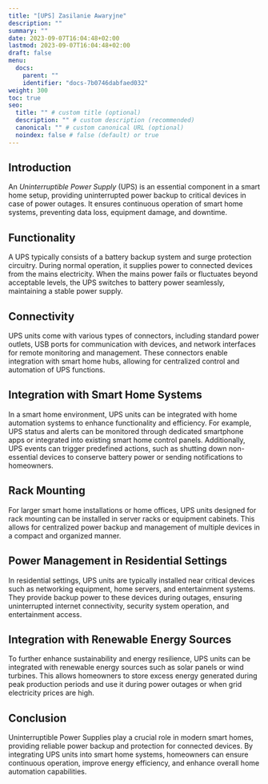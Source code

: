 ```yaml
---
title: "[UPS] Zasilanie Awaryjne"
description: ""
summary: ""
date: 2023-09-07T16:04:48+02:00
lastmod: 2023-09-07T16:04:48+02:00
draft: false
menu:
  docs:
    parent: ""
    identifier: "docs-7b0746dabfaed032"
weight: 300
toc: true
seo:
  title: "" # custom title (optional)
  description: "" # custom description (recommended)
  canonical: "" # custom canonical URL (optional)
  noindex: false # false (default) or true
---
```



## Introduction
An *Uninterruptible Power Supply* (UPS) is an essential component in a smart home setup, providing uninterrupted power backup to critical devices in case of power outages. It ensures continuous operation of smart home systems, preventing data loss, equipment damage, and downtime.

## Functionality
A UPS typically consists of a battery backup system and surge protection circuitry. During normal operation, it supplies power to connected devices from the mains electricity. When the mains power fails or fluctuates beyond acceptable levels, the UPS switches to battery power seamlessly, maintaining a stable power supply.

## Connectivity
UPS units come with various types of connectors, including standard power outlets, USB ports for communication with devices, and network interfaces for remote monitoring and management. These connectors enable integration with smart home hubs, allowing for centralized control and automation of UPS functions.

## Integration with Smart Home Systems
In a smart home environment, UPS units can be integrated with home automation systems to enhance functionality and efficiency. For example, UPS status and alerts can be monitored through dedicated smartphone apps or integrated into existing smart home control panels. Additionally, UPS events can trigger predefined actions, such as shutting down non-essential devices to conserve battery power or sending notifications to homeowners.

## Rack Mounting
For larger smart home installations or home offices, UPS units designed for rack mounting can be installed in server racks or equipment cabinets. This allows for centralized power backup and management of multiple devices in a compact and organized manner.

## Power Management in Residential Settings
In residential settings, UPS units are typically installed near critical devices such as networking equipment, home servers, and entertainment systems. They provide backup power to these devices during outages, ensuring uninterrupted internet connectivity, security system operation, and entertainment access.

## Integration with Renewable Energy Sources
To further enhance sustainability and energy resilience, UPS units can be integrated with renewable energy sources such as solar panels or wind turbines. This allows homeowners to store excess energy generated during peak production periods and use it during power outages or when grid electricity prices are high.

## Conclusion
Uninterruptible Power Supplies play a crucial role in modern smart homes, providing reliable power backup and protection for connected devices. By integrating UPS units into smart home systems, homeowners can ensure continuous operation, improve energy efficiency, and enhance overall home automation capabilities.
